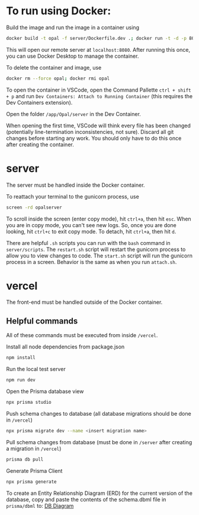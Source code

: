 # To run using Docker:

Build the image and run the image in a container using

```bash
docker build -t opal -f server/Dockerfile.dev .; docker run -t -d -p 8080:8080 --name opal opal
```

This will open our remote server at `localhost:8080`. After running this once, you can use Docker Desktop to manage the container.

To delete the container and image, use

```bash
docker rm --force opal; docker rmi opal
```

To open the container in VSCode, open the Command Pallette `ctrl + shift + p` and run `Dev Containers: Attach to Running Container` (this requires the Dev Containers extension).

Open the folder `/app/Opal/server` in the Dev Container.

When opening the first time, VSCode will think every file has been changed (potentially line-termination inconsistencies, not sure). Discard all git changes before starting any work. You should only have to do this once after creating the container.

# server

The server must be handled inside the Docker container.

To reattach your terminal to the gunicorn process, use

```bash
screen -rd opalserver
```

To scroll inside the screen (enter copy mode), hit `ctrl+a`, then hit `esc`. When you are in copy mode, you can't see new logs. So, once you are done looking, hit `ctrl+c` to exit copy mode. To detach, hit `ctrl+a`, then hit `d`.

There are helpful `.sh` scripts you can run with the `bash` command in `server/scripts`.
The `restart.sh` script will restart the gunicorn process to allow you to view changes to code.
The `start.sh` script will run the gunicorn process in a screen. Behavior is the same as when you run `attach.sh`.

# vercel

The front-end must be handled outside of the Docker container.

## Helpful commands

All of these commands must be executed from inside `/vercel`.

Install all node dependencies from package.json

```bash
npm install
```

Run the local test server

```bash
npm run dev
```

Open the Prisma database view

```bash
npx prisma studio
```

Push schema changes to database (all database migrations should be done in `/vercel`)

```bash
npx prisma migrate dev --name <insert migration name>
```

Pull schema changes from database (must be done in `/server` after creating a migration in `/vercel`)

```bash
prisma db pull
```

Generate Prisma Client

```bash
npx prisma generate
```

To create an Entity Relationship Diagram (ERD) for the current version of the database, copy and paste the contents of the schema.dbml file in `prisma/dbml` to: [DB Diagram](https://dbdiagram.io/d)
